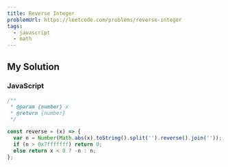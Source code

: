 ```yaml
---
title: Reverse Integer
problemUrl: https://leetcode.com/problems/reverse-integer
tags:
  - javascript
  - math
---
```


## My Solution

### JavaScript

```js
/**
 * @param {number} x
 * @return {number}
 */

const reverse = (x) => {
  var n = Number(Math.abs(x).toString().split('').reverse().join(''));
  if (n > 0x7fffffff) return 0;
  else return x < 0 ? -n : n;
};
```
